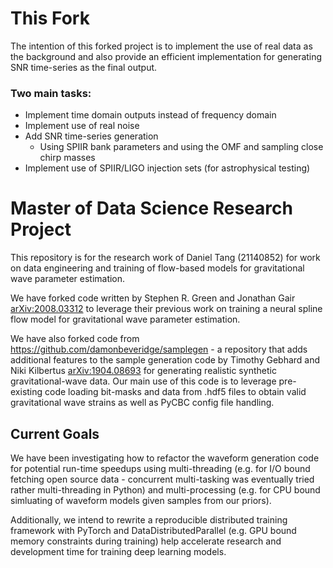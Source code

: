 # This Fork

The intention of this forked project is to implement the use of real data as the background and also provide an efficient implementation for generating SNR time-series as the final output.

### Two main tasks:
* Implement time domain outputs instead of frequency domain
* Implement use of real noise
* Add SNR time-series generation
  * Using SPIIR bank parameters and using the OMF and sampling close chirp masses
* Implement use of SPIIR/LIGO injection sets (for astrophysical testing)

# Master of Data Science Research Project

This repository is for the research work of Daniel Tang (21140852) for work on data engineering and training of flow-based models for gravitational wave parameter estimation.

We have forked code written by Stephen R. Green and Jonathan Gair [arXiv:2008.03312](https://arxiv.org/abs/2008.03312) to leverage their previous work on training a neural spline flow model for gravitational wave parameter estimation.

We have also forked code from https://github.com/damonbeveridge/samplegen - a repository that adds additional features to the sample generation code by Timothy Gebhard and Niki Kilbertus [arXiv:1904.08693](https://arxiv.org/abs/1904.08693) for generating realistic synthetic gravitational-wave data. Our main use of this code is to leverage pre-existing code loading bit-masks and data from .hdf5 files to obtain valid gravitational wave strains as well as PyCBC config file handling.
## Current Goals

We have been investigating how to refactor the waveform generation code for potential run-time speedups using multi-threading (e.g. for I/O bound fetching open source data - concurrent multi-tasking was eventually tried rather multi-threading in Python) and multi-processing (e.g. for CPU bound simluating of waveform models given samples from our priors).

Additionally, we intend to rewrite a reproducible distributed training framework with PyTorch and DataDistributedParallel (e.g. GPU bound memory constraints during training) help accelerate research and development time for training deep learning models.

